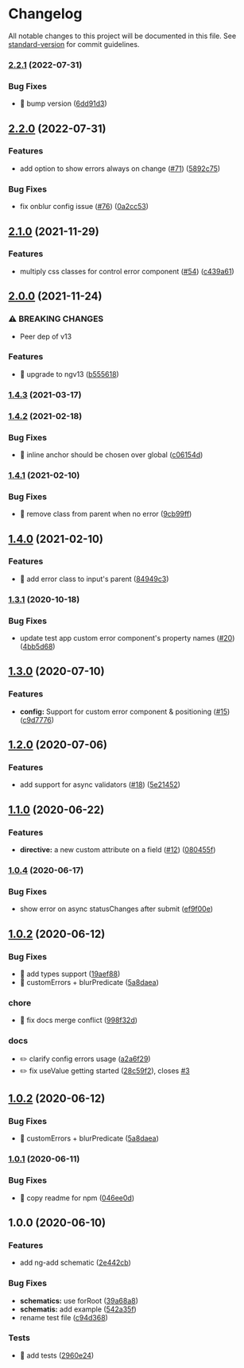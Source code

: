 # Changelog

All notable changes to this project will be documented in this file. See [standard-version](https://github.com/conventional-changelog/standard-version) for commit guidelines.

### [2.2.1](https://github.com/ngneat/error-tailor/compare/v2.2.0...v2.2.1) (2022-07-31)


### Bug Fixes

* 🐛 bump version ([6dd91d3](https://github.com/ngneat/error-tailor/commit/6dd91d3984312121849b36785c8cbb453248d19c))

## [2.2.0](https://github.com/ngneat/error-tailor/compare/v2.1.0...v2.2.0) (2022-07-31)


### Features

* add option to show errors always on change ([#71](https://github.com/ngneat/error-tailor/issues/71)) ([5892c75](https://github.com/ngneat/error-tailor/commit/5892c753fc24c1e2d96b409bd68886233b84b07f))


### Bug Fixes

* fix onblur config issue ([#76](https://github.com/ngneat/error-tailor/issues/76)) ([0a2cc53](https://github.com/ngneat/error-tailor/commit/0a2cc53076916e1672b690379e8bde737e91a119))

## [2.1.0](https://github.com/ngneat/error-tailor/compare/v2.0.0...v2.1.0) (2021-11-29)


### Features

* multiply css classes for control error component ([#54](https://github.com/ngneat/error-tailor/issues/54)) ([c439a61](https://github.com/ngneat/error-tailor/commit/c439a610862ed14e5b69e4d95a95e10e4468ab09))

## [2.0.0](https://github.com/ngneat/error-tailor/compare/v1.4.3...v2.0.0) (2021-11-24)


### ⚠ BREAKING CHANGES

* Peer dep of v13

### Features

* 🎸 upgrade to ngv13 ([b555618](https://github.com/ngneat/error-tailor/commit/b55561803c6bb13d31a2b1288ed9660537537f83))

### [1.4.3](https://github.com/ngneat/error-tailor/compare/v1.4.2...v1.4.3) (2021-03-17)

### [1.4.2](https://github.com/ngneat/error-tailor/compare/v1.4.1...v1.4.2) (2021-02-18)


### Bug Fixes

* 🐛 inline anchor should be chosen over global ([c06154d](https://github.com/ngneat/error-tailor/commit/c06154dc458d16fd9ad41ed24fc4a051f3658b61))

### [1.4.1](https://github.com/ngneat/error-tailor/compare/v1.4.0...v1.4.1) (2021-02-10)


### Bug Fixes

* 🐛 remove class from parent when no error ([9cb99ff](https://github.com/ngneat/error-tailor/commit/9cb99ff44cb7755d611e7d0aecf1942b1d5db2e4))

## [1.4.0](https://github.com/ngneat/error-tailor/compare/v1.3.1...v1.4.0) (2021-02-10)


### Features

* 🎸 add error class to input's parent ([84949c3](https://github.com/ngneat/error-tailor/commit/84949c3d15ee2150e1c119ae137bb18c2fa248a1))

### [1.3.1](https://github.com/ngneat/error-tailor/compare/v1.3.0...v1.3.1) (2020-10-18)


### Bug Fixes

* update test app custom error component's property names ([#20](https://github.com/ngneat/error-tailor/issues/20)) ([4bb5d68](https://github.com/ngneat/error-tailor/commit/4bb5d68b32b2f07e5e1752705c4ecb1e839fd55b))

## [1.3.0](https://github.com/ngneat/error-tailor/compare/v1.2.0...v1.3.0) (2020-07-10)


### Features

* **config:** Support for custom error component & positioning ([#15](https://github.com/ngneat/error-tailor/issues/15)) ([c9d7776](https://github.com/ngneat/error-tailor/commit/c9d7776fc1c7c42e943deff08d70445453a174ad))

## [1.2.0](https://github.com/ngneat/error-tailor/compare/v1.1.0...v1.2.0) (2020-07-06)


### Features

* add support for async validators ([#18](https://github.com/ngneat/error-tailor/issues/18)) ([5e21452](https://github.com/ngneat/error-tailor/commit/5e214521d452ef11fada95605cf245c7a34caef4))

## [1.1.0](https://github.com/ngneat/error-tailor/compare/v1.0.4...v1.1.0) (2020-06-22)


### Features

* **directive:** a new custom attribute on a field ([#12](https://github.com/ngneat/error-tailor/issues/12)) ([080455f](https://github.com/ngneat/error-tailor/commit/080455fda23b6fabbad17720e785c7a53c8c0285))

### [1.0.4](https://github.com/ngneat/error-tailor/compare/v1.0.2...v1.0.4) (2020-06-17)


### Bug Fixes

* show error on async statusChanges after submit ([ef9f00e](https://github.com/ngneat/error-tailor/commit/ef9f00e72f8ca9bf51cb361453c9dfbf153a2d11))

## [1.0.2](https://github.com/ngneat/error-tailor/compare/v1.0.1...v2.0.0) (2020-06-12)

### Bug Fixes

- 🐛 add types support ([19aef88](https://github.com/ngneat/error-tailor/commit/19aef88796e0df128c58beaf47f74a5827167bd1))
- 🐛 customErrors + blurPredicate ([5a8daea](https://github.com/ngneat/error-tailor/commit/5a8daeaf6e6d8213c29b3c83a1e6e5bbca60acc4))

### chore

- 🤖 fix docs merge conflict ([998f32d](https://github.com/ngneat/error-tailor/commit/998f32d5a51838f0d009131b487a26887dba5695))

### docs

- ✏️ clarify config errors usage ([a2a6f29](https://github.com/ngneat/error-tailor/commit/a2a6f29592e5699ce117e4a0154ad2b4484f18a9))
- ✏️ fix useValue getting started ([28c59f2](https://github.com/ngneat/error-tailor/commit/28c59f230917896ec16220091580af6e88b9b3f0)), closes [#3](https://github.com/ngneat/error-tailor/issues/3)

## [1.0.2](https://github.com/ngneat/error-tailor/compare/v1.0.1...v2.0.0) (2020-06-12)

### Bug Fixes

- 🐛 customErrors + blurPredicate ([5a8daea](https://github.com/ngneat/error-tailor/commit/5a8daeaf6e6d8213c29b3c83a1e6e5bbca60acc4))

### [1.0.1](https://github.com/ngneat/error-tailor/compare/v1.0.0...v1.0.1) (2020-06-11)

### Bug Fixes

- 🐛 copy readme for npm ([046ee0d](https://github.com/ngneat/error-tailor/commit/046ee0d8c5a299e4fb90acf08db9f0e740c001f2))

## 1.0.0 (2020-06-10)

### Features

- add ng-add schematic ([2e442cb](https://github.com/NetanelBasal/error-tailor/commit/2e442cb0e3bd43ddfae88513f21a5b783ce5097b))

### Bug Fixes

- **schematics:** use forRoot ([39a68a8](https://github.com/NetanelBasal/error-tailor/commit/39a68a8e35441863a6bc3ee391f3f5066e9fb1f9))
- **schematis:** add example ([542a35f](https://github.com/NetanelBasal/error-tailor/commit/542a35fe8f66cdf04b4f961e001b6f5036cc1809))
- rename test file ([c94d368](https://github.com/NetanelBasal/error-tailor/commit/c94d368ebf6867f982b54c9379d5b856c5329fdf))

### Tests

- 💍 add tests ([2960e24](https://github.com/NetanelBasal/error-tailor/commit/2960e24fa35310cf259ec8d6771fcf6a41f43d55))
